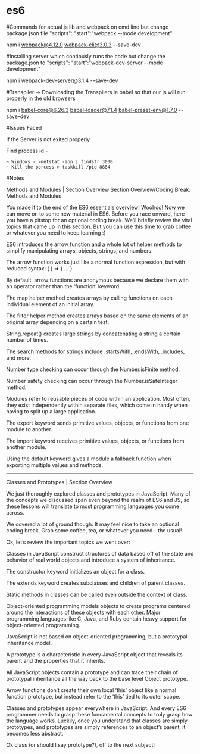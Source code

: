 # es6

#Commands for actual js lib and webpack on cmd line but change package.json file "scripts": "start":"webpack --mode development"

npm i webpack@4.12.0 webpack-cli@3.0.3 --save-dev

#Installing server which contiously runs the code but change the package.json to "scripts": "start":"webpack-dev-server --mode development"

npm i webpack-dev-server@3.1.4 --save-dev 

#Transpiler -> Downloading the Transpilers ie babel so that our js will run properly in the old browsers

npm i babel-core@6.26.3 babel-loader@7.1.4 babel-preset-env@1.7.0 --save-dev

#Issues Faced

If the Server is not exited properly

Find process id -

    ~ Windows - >netstat -aon | findstr 3000
    ~ Kill the porcess > taskkill /pid 8884

#Notes

Methods and Modules | Section Overview
Section Overview/Coding Break: Methods and Modules

You made it to the end of the ES6 essentials overview! Woohoo! Now we can move on to some new material in ES6. Before you race onward, here you have a pitstop for an optional coding break. We’ll briefly review the vital topics that came up in this section. But you can use this time to grab coffee or whatever you need to keep learning :)

ES6 introduces the arrow function and a whole lot of helper methods to simplify manipulating arrays, objects, strings, and numbers.

The arrow function works just like a normal function expression, but with reduced syntax: ( ) => { … }

By default, arrow functions are anonymous because we declare them with an operator rather than the ‘function’ keyword.

The map helper method creates arrays by calling functions on each individual element of an initial array.

The filter helper method creates arrays based on the same elements of an original array depending on a certain test.

String.repeat() creates large strings by concatenating a string a certain number of times.

The search methods for strings include .startsWith, .endsWith, .includes, and more.

Number type checking can occur through the Number.isFinite method.

Number safety checking can occur through the Number.isSafeInteger method.

Modules refer to reusable pieces of code within an application. Most often, they exist independently within separate files, which come in handy when having to split up a large application.

The export keyword sends primitive values, objects, or functions from one module to another.

The import keyword receives primitive values, objects, or functions from another module.

Using the default keyword gives a module a fallback function when exporting multiple values and methods.

------------------------------------------------------------------------------------------------------------------------------------------------------------------------------
Classes and Prototypes | Section Overview

We just thoroughly explored classes and prototypes in JavaScript. Many of the concepts we discussed span even beyond the realm of ES6 and JS, so these lessons will translate to most programming languages you come across.

We covered a lot of ground though. It may feel nice to take an optional coding break. Grab some coffee, tea, or whatever you need - the usual!

Ok, let’s review the important topics we went over:

Classes in JavaScript construct structures of data based off of the state and behavior of real world objects and introduce a system of inheritance.

The constructor keyword initializes an object for a class.

The extends keyword creates subclasses and children of parent classes.

Static methods in classes can be called even outside the context of class.

Object-oriented programming models objects to create programs centered around the interactions of these objects with each other. Major programming languages like C, Java, and Ruby contain heavy support for object-oriented programming.

JavaScript is not based on object-oriented programming, but a prototypal-inheritance model.

A prototype is a characteristic in every JavaScript object that reveals its parent and the properties that it inherits.

All JavaScript objects contain a prototype and can trace their chain of prototypal inheritance all the way back to the base level Object prototype.

Arrow functions don’t create their own local ‘this’ object like a normal function prototype, but instead refer to the ‘this’ tied to its outer scope.

Classes and prototypes appear everywhere in JavaScript. And every ES6 programmer needs to grasp these fundamental concepts to truly grasp how the language works. Luckily, once you understand that classes are simply prototypes, and prototypes are simply references to an object’s parent, it becomes less abstract.

Ok class (or should I say prototype?), off to the next subject!
